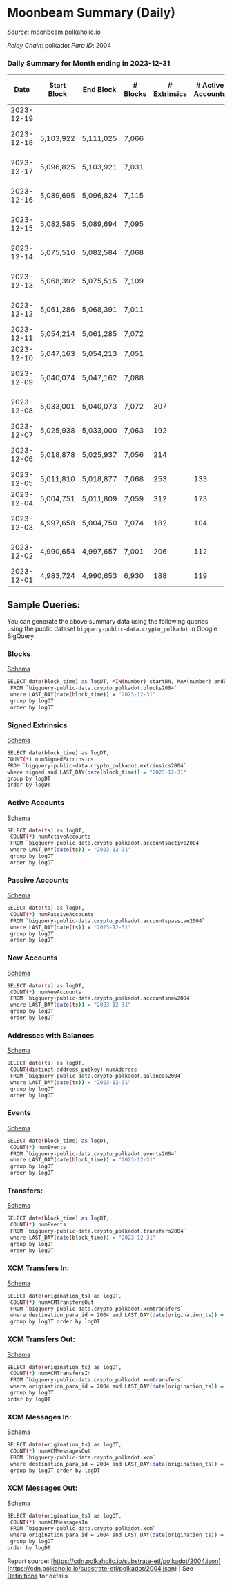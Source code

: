 # Moonbeam Summary (Daily)

_Source_: [moonbeam.polkaholic.io](https://moonbeam.polkaholic.io)

*Relay Chain*: polkadot
*Para ID*: 2004



### Daily Summary for Month ending in 2023-12-31


| Date    | Start Block | End Block | # Blocks | # Extrinsics | # Active Accounts | # Passive Accounts | # New Accounts | # Addresses | # Events  | # Transfers ($USD) | # XCM Transfers In ($USD) | # XCM Transfers Out ($USD) | # XCM In | # XCM Out | Issues |
|---------|-------------|-----------|----------|--------------|-------------------|--------------------|----------------|-------------|-----------|--------------------|---------------------------|----------------------------|----------|-----------|--------|
| 2023-12-19 |  |  |  |  |  |  |  |  |  |   |   |   |  |  |  |
| 2023-12-18 | 5,103,922 | 5,111,025 | 7,066 |  |  |  |  |  |  |   | 247 ($781,924.41) | 147 ($61,068.54) | 329 | 285 | 38 missing (0.53%) |
| 2023-12-17 | 5,096,825 | 5,103,921 | 7,031 |  |  |  |  |  |  |   | 182 ($282,438.63) | 123 ($77,938.37) | 243 | 245 | 66 missing (0.93%) |
| 2023-12-16 | 5,089,695 | 5,096,824 | 7,115 |  |  |  |  |  |  |   | 95 ($98,085.11) | 70 ($51,942.17) | 144 | 157 | 15 missing (0.21%) |
| 2023-12-15 | 5,082,585 | 5,089,694 | 7,095 |  |  |  |  |  |  |   | 122 ($206,206.78) | 54 ($38,729.82) | 182 | 185 | 15 missing (0.21%) |
| 2023-12-14 | 5,075,516 | 5,082,584 | 7,068 |  |  |  |  |  |  |   | 148 ($475,131.63) | 77 ($44,529.35) | 210 | 191 | 1 missing (0.01%) |
| 2023-12-13 | 5,068,392 | 5,075,515 | 7,109 |  |  |  |  |  |  |   | 150 ($433,310.20) | 97 ($100,031.08) | 224 | 251 | 15 missing (0.21%) |
| 2023-12-12 | 5,061,286 | 5,068,391 | 7,011 |  |  |  |  |  |  |   | 155 ($549,331.48) | 78 ($73,368.93) | 211 | 205 | 95 missing (1.34%) |
| 2023-12-11 | 5,054,214 | 5,061,285 | 7,072 |  |  |  |  |  |  |   | 166 ($628,955.07) | 55 ($90,299.58) | 208 | 186 |  |
| 2023-12-10 | 5,047,163 | 5,054,213 | 7,051 |  |  |  |  |  |  |   | 95 ($224,135.02) | 57 ($67,173.06) | 141 | 140 |  |
| 2023-12-09 | 5,040,074 | 5,047,162 | 7,088 |  |  |  |  |  |  |   | 203 ($695,179.14) | 86 ($217,270.91) | 284 | 260 | 1 missing (0.01%) |
| 2023-12-08 | 5,033,001 | 5,040,073 | 7,072 | 307 |  |  |  |  | 1,045,450 | 26,866 ($6,064,573.90) | 148 ($288,362.59) | 64 ($58,960.32) | 201 | 219 | 1 missing (0.01%) |
| 2023-12-07 | 5,025,938 | 5,033,000 | 7,063 | 192 |  |  |  | 1,507,452 | 882,365 | 25,670 ($4,772,964.27) | 133 ($324,990.58) | 93 ($137,916.85) | 209 | 217 |  |
| 2023-12-06 | 5,018,878 | 5,025,937 | 7,056 | 214 |  |  |  |  | 1,123,615 | 40,733 ($15,171,483.05) | 157 ($310,613.58) | 88 ($77,972.43) | 250 | 237 | 4 missing (0.06%) |
| 2023-12-05 | 5,011,810 | 5,018,877 | 7,068 | 253 | 133 |  | 2,719 | 1,502,559 | 1,147,055 | 34,945 ($7,629,257.41) | 166 ($400,174.21) | 104 ($56,254.34) | 259 | 239 |  |
| 2023-12-04 | 5,004,751 | 5,011,809 | 7,059 | 312 | 173 |  |  | 1,499,993 | 1,063,551 | 31,687 ($7,230,923.29) | 170 ($617,576.19) | 65 ($95,161.01) | 231 | 174 |  |
| 2023-12-03 | 4,997,658 | 5,004,750 | 7,074 | 182 | 104 |  | 1,770 | 1,496,722 | 896,532 | 21,336 ($2,436,359.07) | 73 ($77,838.82) | 46 ($29,812.17) | 105 | 113 | 19 missing (0.27%) |
| 2023-12-02 | 4,990,654 | 4,997,657 | 7,001 | 206 | 112 |  |  | 1,494,987 | 908,536 | 18,957 ($1,556,002.52) | 69 ($96,863.80) | 29 ($28,381.65) | 99 | 101 | 3 missing (0.04%) |
| 2023-12-01 | 4,983,724 | 4,990,653 | 6,930 | 188 | 119 |  | 1,041 | 1,493,424 | 739,574 | 17,404 ($2,799,389.73) | 79 ($184,444.96) | 42 ($23,760.74) | 127 | 133 |  |

## Sample Queries:
You can generate the above summary data using the following queries using the public dataset `bigquery-public-data.crypto_polkadot` in Google BigQuery:


### Blocks 

[Schema](https://github.com/colorfulnotion/substrate-etl/blob/main/schema/blocks.json)

```bash
SELECT date(block_time) as logDT, MIN(number) startBN, MAX(number) endBN, COUNT(*) numBlocks 
 FROM `bigquery-public-data.crypto_polkadot.blocks2004`  
 where LAST_DAY(date(block_time)) = "2023-12-31" 
 group by logDT 
 order by logDT
```

### Signed Extrinsics 

[Schema](https://github.com/colorfulnotion/substrate-etl/blob/main/schema/extrinsics.json)

```bash
SELECT date(block_time) as logDT, 
COUNT(*) numSignedExtrinsics 
FROM `bigquery-public-data.crypto_polkadot.extrinsics2004`  
where signed and LAST_DAY(date(block_time)) = "2023-12-31" 
group by logDT 
order by logDT
```

### Active Accounts 

[Schema](https://github.com/colorfulnotion/substrate-etl/blob/main/schema/accountsactive.json)

```bash
SELECT date(ts) as logDT, 
 COUNT(*) numActiveAccounts 
 FROM `bigquery-public-data.crypto_polkadot.accountsactive2004` 
 where LAST_DAY(date(ts)) = "2023-12-31" 
 group by logDT 
 order by logDT
```

### Passive Accounts 

[Schema](https://github.com/colorfulnotion/substrate-etl/blob/main/schema/accountspassive.json)

```bash
SELECT date(ts) as logDT, 
 COUNT(*) numPassiveAccounts 
 FROM `bigquery-public-data.crypto_polkadot.accountspassive2004` 
 where LAST_DAY(date(ts)) = "2023-12-31" 
 group by logDT 
 order by logDT
```

### New Accounts 

[Schema](https://github.com/colorfulnotion/substrate-etl/blob/main/schema/accountsnew.json)

```bash
SELECT date(ts) as logDT, 
 COUNT(*) numNewAccounts 
 FROM `bigquery-public-data.crypto_polkadot.accountsnew2004` 
 where LAST_DAY(date(ts)) = "2023-12-31" 
 group by logDT
 order by logDT
```

### Addresses with Balances 

[Schema](https://github.com/colorfulnotion/substrate-etl/blob/main/schema/balances.json)

```bash
SELECT date(ts) as logDT,
 COUNT(distinct address_pubkey) numAddress 
 FROM `bigquery-public-data.crypto_polkadot.balances2004` 
 where LAST_DAY(date(ts)) = "2023-12-31" 
 group by logDT 
 order by logDT
```

### Events 

[Schema](https://github.com/colorfulnotion/substrate-etl/blob/main/schema/events.json)

```bash
SELECT date(block_time) as logDT, 
 COUNT(*) numEvents 
 FROM `bigquery-public-data.crypto_polkadot.events2004` 
 where LAST_DAY(date(block_time)) = "2023-12-31" 
 group by logDT 
 order by logDT
```

### Transfers:

[Schema](https://github.com/colorfulnotion/substrate-etl/blob/main/schema/transfers.json)

```bash
SELECT date(block_time) as logDT, 
 COUNT(*) numEvents 
 FROM `bigquery-public-data.crypto_polkadot.transfers2004` 
 where LAST_DAY(date(block_time)) = "2023-12-31" 
 group by logDT 
 order by logDT
```

### XCM Transfers In: 

[Schema](https://github.com/colorfulnotion/substrate-etl/blob/main/schema/xcmtransfers.json)

```bash
SELECT date(origination_ts) as logDT, 
 COUNT(*) numXCMTransfersOut 
 FROM `bigquery-public-data.crypto_polkadot.xcmtransfers` 
 where destination_para_id = 2004 and LAST_DAY(date(origination_ts)) = "2023-12-31" 
 group by logDT order by logDT
```

### XCM Transfers Out: 

[Schema](https://github.com/colorfulnotion/substrate-etl/blob/main/schema/xcmtransfers.json)

```bash
SELECT date(origination_ts) as logDT, 
 COUNT(*) numXCMTransfersIn 
 FROM `bigquery-public-data.crypto_polkadot.xcmtransfers` 
 where origination_para_id = 2004 and LAST_DAY(date(origination_ts)) = "2023-12-31" 
 group by logDT 
order by logDT
```

### XCM Messages In: 

[Schema](https://github.com/colorfulnotion/substrate-etl/blob/main/schema/xcm.json)

```bash
SELECT date(origination_ts) as logDT, 
 COUNT(*) numXCMMessagesOut 
 FROM `bigquery-public-data.crypto_polkadot.xcm` 
 where destination_para_id = 2004 and LAST_DAY(date(origination_ts)) = "2023-12-31" 
 group by logDT order by logDT
```

### XCM Messages Out: 

[Schema](https://github.com/colorfulnotion/substrate-etl/blob/main/schema/xcm.json)

```bash
SELECT date(origination_ts) as logDT, 
 COUNT(*) numXCMMessagesIn 
 FROM `bigquery-public-data.crypto_polkadot.xcm` 
 where origination_para_id = 2004 and LAST_DAY(date(origination_ts)) = "2023-12-31" 
 group by logDT 
order by logDT
```


Report source: [https://cdn.polkaholic.io/substrate-etl/polkadot/2004.json](https://cdn.polkaholic.io/substrate-etl/polkadot/2004.json) | See [Definitions](/DEFINITIONS.md) for details
